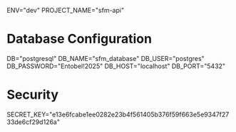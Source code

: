 ENV="dev"
PROJECT_NAME="sfm-api"

# Database Configuration

DB="postgresql"
DB_NAME="sfm_database"
DB_USER="postgres"
DB_PASSWORD="Entobel!2025"
DB_HOST="localhost"
DB_PORT="5432"

# Security

SECRET_KEY="e13e6fcabe1ee0282e23b4f561405b376f59f663e5e9347f2733de6cf29d126a"
